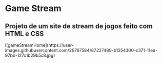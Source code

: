 <h1>Game Stream</h1>
<h2>Projeto de um site de stream de jogos feito com HTML e CSS</h2>
![gameStreamHome](https://user-images.githubusercontent.com/29797584/87227489-b1354300-c371-11ea-97bd-127c1b29b5c8.jpg)
